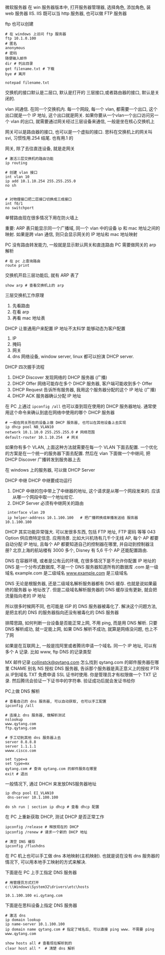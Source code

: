 
微软服务器
在 win 服务器版本中, 打开服务器管理器, 选择角色, 添加角色, 装 web 服务器 IIS. IIS 既可以当 http 服务器, 也可以做 FTP 服务器

ftp 也可以创建

```shell
# 在 windows 上访问 ftp 服务器
ftp 10.1.0.100
# 匿名
anonymous
# 密码
随便输入邮件
dir # 列出目录
get filename.txt # 下载
bye # 离开

notepad filename.txt
```

交换机的接口默认是二层口, 默认是打开的
三层接口,或者路由器的接口, 默认是关闭的. 

vlan 间通信. 在同一个交换机内. 
每一个网段, 每一个 vlan, 都需要一个出口, 这个出口就是一个 IP 地址, 这个出口就是网关. 
如果你要从一个vlan一个出口访问另一个 vlan 的出口, 就需要通过网关经过三层设备来通信, 一般是坐在核心交换机上

网关可以是路由器的接口, 也可以是一个虚拟的接口. 思科在交换机上的网关叫 svi, 习惯性用.254 结尾. 也有用.1 的

网关, 除了去往直连设备, 就是走网关
```shell
# 激活三层交换机的路由功能
ip routing

# 创建 vlan 接口
int vlan 10
ip add 10.1.10.254 255.255.255.0
no sh


# 对物理接口把二层接口切换成三成接口
int f0/1
no switchport 
```

单臂路由现在很多情况下用在防火墙上

重要: ARP 表只能显示同一个广播域, 同一个 vlan 中的设备 ip 和 mac 地址之间的映射. 如果是跨 vlan 通信, 则只会显示网关的 IP 地址和 mac 地址映射

 PC 没有路由转发能力, 一般就是显示默认网关和直连路由
 PC 需要做网关的 arp 解析
```shell
# 在 pc 上查询路由
route print
```

交换机开启三层功能后, 就有 ARP 表了
```shell
show arp # 查看交换机上的 arp
```

三层交换机工作原理
1. 先看路由
2. 在看 arp
3. 再看 mac 地址表


DHCP
让普通用户来配置 IP 地址不太科学
能够动态为客户配置 
1. IP
2. 掩码
3. 网关
4. dns
网络设备, window server, linux 都可以扮演 DHCP server. 

DHCP 四次握手流程
 1. DHCP Discover 发现网络的 DHCP 服务器 (广播)
 2. DHCP Offer 网络可能存在多个 DHCP 服务器, 客户端可能收到多个 Offer
 3. DHCP Request 告诉所有服务器, 我用这个服务器分配的这个 IP 地址 (广播)
 4. DHCP ACK 服务器确认分配 IP 地址

在 PC 上通过 `ipconfig /all` 也可以查到现在使用的 DHCP 服务器地址. 通常使用这个命令来确认到底在网络中使用的哪个 DHCP 服务器
```shell
# 一般在网关所在的设备上做 DHCP 服务器, 也可以在其他设备上去实现
ip dhcp pool NB_VLAN10
network 10.1.10.0 255.255.255.0 # 网络范围
default-router 10.1.10.254  # 网关
```

如果你有多个 VLAN, 上面这种方法就需要在每一个 VLAN 下面去配置. 一个优化的方案是在一个统一的服务器下面去配置. 然后在 vlan 下面做一个中继间, 把 DHCP Discover 广播转发到服务器上去

在 windows 上的服务器, 可以做 DHCP Server

DHCP 中继
DHCP 中继要成功运行
 1. DHCP 中继的包中带上了中继器的地址, 这个请求是从哪一个网段发来的. 应该从哪一个网段中取一个地址给它. 
 2. DHCP Server 必须有中继网关的路由
```shell
 interface vlan 20
 ip helper-address 10.1.100.100   # 把广播转换成单播发送给 服务器 10.1.100.100
```

DHCP 其实功能异常强大. 可以发很多东西, 包括 FTP 地址, FTP 密码 等等
043 Option 供应商特定信息. 应用场景. 比如大兴机场有几千个无线 AP, 每个 AP 都要自动分配 IP 地址, 且每个 AP 都要知道自己的控制器在哪里, 并自动到控制器注册? 北京上海的航站楼有 3000 多个, Disney 有 5,6 千个 AP
还能配置路由. 

DNS
在容器环境, 或者是公有云的环境, 在很多情况下是不允许你配置 IP 地址的
DNS 是一个分布式数据库, 不是一个 DNS 服务器知道所有的数据库
.com 是一级域名
example.com 是二级域名
www.example.com 是三级域名

DNS 无论是根服务器, 还是二级域名解析服务器都有 DNS 缓存. 也就是说如果最终的服务器 ip 地址改了. 但是二级域名解析服务器的 DNS 缓存没有更新, 就会把流量指向老的 IP 地址

所以很多时候网不同, 也可能是 ISP 的 DNS 服务器被毒化了. 解决这个问题方法, 是把主机的 DNS 的服务器指向还没有被毒化的 DNS 服务器

排障思路, 如何判断一台设备是否能正常上网, 不用 ping, 而是用 DNS 解析. 只要 DNS 解析成功, 就一定能上网, 如果 DNS 解析不成功, 就算是网络没问题, 也上不了网  

如果是在互联网上, 一般是找阿里或者腾讯申请一个域名. 
同一个 IP 地址, 可以有多个 A 记录. 比如 www, ftp
DNS 的记录类型
 
MX 邮件记录 collinstck@qytang.com 怎么找到 qytang.com 的邮件服务器在哪里
CNAME 别名 
NS 授权 DNS 服务器, 告诉那个服务器是真正意义上的授权
PTR 从 IP到域名
TXT 免费申请 SSL 证书时使用. 你是管理员才有权限做一个 TXT 记录. 然后腾讯会验证一下证书中的字符串. 验证成功后就会发证书给你

PC上做 DNS 解析
```shell
# 查看自己的 dns 服务器, 可以自动获取, 也可以手工配置
ipconfig /all 

# 连接上 dns 服务器, 做解析测试
nslookup
www.qytang.com
ftp.qytang.com

# 手工切到其他 dns 服务器上去
server 8.8.8.8
server 1.1.1.1
wwww.cisco.com

set type=a
set type=mx
qytang.com # 查询 qytang.com 的邮件服务在哪里
exit # 退出

```

一般情况下, 通过 DHCH 来发放DNS服务器地址

```shell
ip dhcp pool EI_VLAN10
 dns-server 10.1.100.100 
 
do sh run | section ip dhcp # 查看 dhcp 配置
```

在 PC 上重新获取 DHCP, 测试 DHCP 是否正常工作
```shell
ipconfig /release # 释放现在的 DHCP
ipconfig /renew # 请求一个新的 DHCP 地址

# 清空 DNS 缓存
ipconfig /flushdns
```

在 PC 机上也可以手工做 dns 本地映射(主机映射). 也就是说在没有 dns 服务器的情况下, 可以用本地手工映射的方式来解决. 

下面是在 PC 上手工指定 DNS 服务器
```shell
# 用管理员方式打开
c:\\Windows\System32\drivers\etc\hosts

10.1.100.100 ei.qytang.com 
```

下面是在思科设备上指定 DNS 服务器
```shell
# 激活 dns
ip domain lookup 
ip name-server 10.1.100.100
ip domain name qytang.com # 指定了域名后, 可以直接 ping www. 不需要 ping www.qytang.com

show hosts all # 查看现在解析到的
clear host all *  # 清楚 dns 解析
```